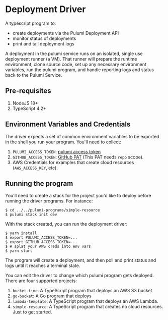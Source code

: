 # Deployment Driver
A typescript program to:
- create deployments via the Pulumi Deployment API
- monitor status of deployments
- print and tail deployment logs

A deployment in the pulumi service runs on an isolated, single use deployment runner (a VM). That runner will prepare the runtime environment, clone source code, set up any necessary environment variables, run the pulumi program, and handle reporting logs and status back to the Pulumi Service.

## Pre-requisites

1. NodeJS 18+
2. TypeScript 4.2+

## Environment Variables and Credentials

The driver expects a set of common environment variables to be exported in the shell you run your program. You'll need to collect:

1. `PULUMI_ACCESS_TOKEN`: [pulumi access token ](https://www.pulumi.com/docs/intro/pulumi-service/accounts/#creating-access-tokens)
2. `GITHUB_ACCESS_TOKEN`: [GitHub PAT](https://docs.github.com/en/authentication/keeping-your-account-and-data-secure/creating-a-personal-access-token) (This PAT needs `repo` scope).
3. AWS Credentials for examples that create cloud resources (`AWS_ACCESS_KEY`, etc). 

## Running the program

You'll need to create a stack for the project you'd like to deploy before running the driver programs. For instance:

```console
$ cd ../../pulumi-programs/simple-resource
$ pulumi stack init dev
```

With the stack created, you can run the deployment driver: 

```console
$ yarn install
$ export PULUMI_ACCESS_TOKEN=...
$ export GITHUB_ACCESS_TOKEN=...
$ # splat your AWS creds into env vars
$ yarn start
```

The program will create a deployment, and then poll and print status and logs until it reaches a terminal state.

You can edit the driver to change which pulumi program gets deployed. There are four supported projects:

1. `bucket-time`: A TypeScript program that deploys an AWS S3 bucket
2. `go-bucket`: A Go program that deploys
3. `lambda-template`: A TypeScript program that deploys an AWS Lambda.
4. `simple-resource`: A TypeScript program that creates no cloud resources. Just to get started.
